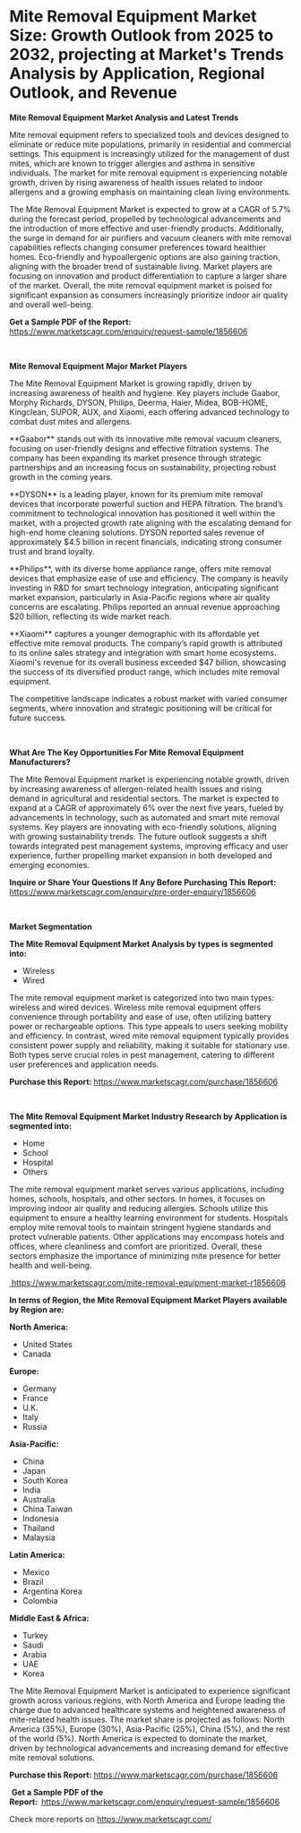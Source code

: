 <p><h1>Mite Removal Equipment Market Size: Growth Outlook from 2025 to 2032, projecting at Market's Trends Analysis by Application, Regional Outlook, and Revenue</h1></p><p><strong>Mite Removal Equipment Market Analysis and Latest Trends</strong></p>
<p><p>Mite removal equipment refers to specialized tools and devices designed to eliminate or reduce mite populations, primarily in residential and commercial settings. This equipment is increasingly utilized for the management of dust mites, which are known to trigger allergies and asthma in sensitive individuals. The market for mite removal equipment is experiencing notable growth, driven by rising awareness of health issues related to indoor allergens and a growing emphasis on maintaining clean living environments.</p><p>The Mite Removal Equipment Market is expected to grow at a CAGR of 5.7% during the forecast period, propelled by technological advancements and the introduction of more effective and user-friendly products. Additionally, the surge in demand for air purifiers and vacuum cleaners with mite removal capabilities reflects changing consumer preferences toward healthier homes. Eco-friendly and hypoallergenic options are also gaining traction, aligning with the broader trend of sustainable living. Market players are focusing on innovation and product differentiation to capture a larger share of the market. Overall, the mite removal equipment market is poised for significant expansion as consumers increasingly prioritize indoor air quality and overall well-being.</p></p>
<p><strong>Get a Sample PDF of the Report:&nbsp;</strong> <a href="https://www.marketscagr.com/enquiry/request-sample/1856606?utm_campaign=2215&utm_medium=2&utm_source=Github&utm_content=ia&utm_term=15022025&utm_id=mite-removal-equipment">https://www.marketscagr.com/enquiry/request-sample/1856606</a></p>
<p>&nbsp;</p>
<p><strong>Mite Removal Equipment Major Market Players</strong></p>
<p><p>The Mite Removal Equipment Market is growing rapidly, driven by increasing awareness of health and hygiene. Key players include Gaabor, Morphy Richards, DYSON, Philips, Deerma, Haier, Midea, BOB-HOME, Kingclean, SUPOR, AUX, and Xiaomi, each offering advanced technology to combat dust mites and allergens.</p><p>**Gaabor** stands out with its innovative mite removal vacuum cleaners, focusing on user-friendly designs and effective filtration systems. The company has been expanding its market presence through strategic partnerships and an increasing focus on sustainability, projecting robust growth in the coming years.</p><p>**DYSON** is a leading player, known for its premium mite removal devices that incorporate powerful suction and HEPA filtration. The brand’s commitment to technological innovation has positioned it well within the market, with a projected growth rate aligning with the escalating demand for high-end home cleaning solutions. DYSON reported sales revenue of approximately $4.5 billion in recent financials, indicating strong consumer trust and brand loyalty.</p><p>**Philips**, with its diverse home appliance range, offers mite removal devices that emphasize ease of use and efficiency. The company is heavily investing in R&D for smart technology integration, anticipating significant market expansion, particularly in Asia-Pacific regions where air quality concerns are escalating. Philips reported an annual revenue approaching $20 billion, reflecting its wide market reach.</p><p>**Xiaomi** captures a younger demographic with its affordable yet effective mite removal products. The company’s rapid growth is attributed to its online sales strategy and integration with smart home ecosystems. Xiaomi's revenue for its overall business exceeded $47 billion, showcasing the success of its diversified product range, which includes mite removal equipment.</p><p>The competitive landscape indicates a robust market with varied consumer segments, where innovation and strategic positioning will be critical for future success.</p></p>
<p>&nbsp;</p>
<p><strong>What Are The Key Opportunities For Mite Removal Equipment Manufacturers?</strong></p>
<p><p>The Mite Removal Equipment market is experiencing notable growth, driven by increasing awareness of allergen-related health issues and rising demand in agricultural and residential sectors. The market is expected to expand at a CAGR of approximately 6% over the next five years, fueled by advancements in technology, such as automated and smart mite removal systems. Key players are innovating with eco-friendly solutions, aligning with growing sustainability trends. The future outlook suggests a shift towards integrated pest management systems, improving efficacy and user experience, further propelling market expansion in both developed and emerging economies.</p></p>
<p><strong>Inquire or Share Your Questions If Any Before Purchasing This Report:</strong> <a href="https://www.marketscagr.com/enquiry/pre-order-enquiry/1856606?utm_campaign=2215&utm_medium=2&utm_source=Github&utm_content=ia&utm_term=15022025&utm_id=mite-removal-equipment">https://www.marketscagr.com/enquiry/pre-order-enquiry/1856606</a></p>
<p>&nbsp;</p>
<p><strong>Market Segmentation</strong></p>
<p><strong>The Mite Removal Equipment Market Analysis by types is segmented into:</strong></p>
<p><ul><li>Wireless</li><li>Wired</li></ul></p>
<p><p>The mite removal equipment market is categorized into two main types: wireless and wired devices. Wireless mite removal equipment offers convenience through portability and ease of use, often utilizing battery power or rechargeable options. This type appeals to users seeking mobility and efficiency. In contrast, wired mite removal equipment typically provides consistent power supply and reliability, making it suitable for stationary use. Both types serve crucial roles in pest management, catering to different user preferences and application needs.</p></p>
<p><strong>Purchase this Report:&nbsp;</strong><a href="https://www.marketscagr.com/purchase/1856606?utm_campaign=2215&utm_medium=2&utm_source=Github&utm_content=ia&utm_term=15022025&utm_id=mite-removal-equipment">https://www.marketscagr.com/purchase/1856606</a></p>
<p>&nbsp;</p>
<p><strong>The Mite Removal Equipment Market Industry Research by Application is segmented into:</strong></p>
<p><ul><li>Home</li><li>School</li><li>Hospital</li><li>Others</li></ul></p>
<p><p>The mite removal equipment market serves various applications, including homes, schools, hospitals, and other sectors. In homes, it focuses on improving indoor air quality and reducing allergies. Schools utilize this equipment to ensure a healthy learning environment for students. Hospitals employ mite removal tools to maintain stringent hygiene standards and protect vulnerable patients. Other applications may encompass hotels and offices, where cleanliness and comfort are prioritized. Overall, these sectors emphasize the importance of minimizing mite presence for better health and well-being.</p></p>
<p><a href="https://www.marketscagr.com/mite-removal-equipment-market-r1856606?utm_campaign=2215&utm_medium=2&utm_source=Github&utm_content=ia&utm_term=15022025&utm_id=mite-removal-equipment">&nbsp;https://www.marketscagr.com/mite-removal-equipment-market-r1856606</a></p>
<p><strong>In terms of Region, the Mite Removal Equipment Market Players available by Region are:</strong></p>
<p>
    <p> <strong> North America: </strong>
        <ul>
            <li>United States</li>
            <li>Canada</li>
        </ul>
        </p> 
    <p> <strong> Europe: </strong>
        <ul>
            <li>Germany</li>
            <li>France</li>
            <li>U.K.</li>
            <li>Italy</li>
            <li>Russia</li>
        </ul>
        </p> 
    <p> <strong> Asia-Pacific: </strong>
        <ul>
            <li>China</li>
            <li>Japan</li>
            <li>South Korea</li>
            <li>India</li>
            <li>Australia</li>
            <li>China Taiwan</li>
            <li>Indonesia</li>
            <li>Thailand</li>
            <li>Malaysia</li>
        </ul>
        </p> 
    <p> <strong> Latin America: </strong>
        <ul>
            <li>Mexico</li>
            <li>Brazil</li>
            <li>Argentina Korea</li>
            <li>Colombia</li>
        </ul>
        </p> 
    <p> <strong> Middle East & Africa: </strong>
        <ul>
            <li>Turkey</li>
            <li>Saudi</li>
            <li>Arabia</li>
            <li>UAE</li>
            <li>Korea</li>
        </ul>
    </p>
    </p>
<p><p>The Mite Removal Equipment Market is anticipated to experience significant growth across various regions, with North America and Europe leading the charge due to advanced healthcare systems and heightened awareness of mite-related health issues. The market share is projected as follows: North America (35%), Europe (30%), Asia-Pacific (25%), China (5%), and the rest of the world (5%). North America is expected to dominate the market, driven by technological advancements and increasing demand for effective mite removal solutions.</p></p>
<p><strong>Purchase this Report: </strong><a href="https://www.marketscagr.com/purchase/1856606?utm_campaign=2215&utm_medium=2&utm_source=Github&utm_content=ia&utm_term=15022025&utm_id=mite-removal-equipment">https://www.marketscagr.com/purchase/1856606</a></p>
<p>&nbsp;<strong>Get a Sample PDF of the Report:&nbsp;&nbsp;</strong><a href="https://www.marketscagr.com/enquiry/request-sample/1856606?utm_campaign=2215&utm_medium=2&utm_source=Github&utm_content=ia&utm_term=15022025&utm_id=mite-removal-equipment">https://www.marketscagr.com/enquiry/request-sample/1856606</a></p>
<p><strong></strong></p>
<p>Check more reports on <a href="https://www.marketscagr.com/?utm_campaign=2215&utm_medium=2&utm_source=Github&utm_content=ia&utm_term=15022025&utm_id=mite-removal-equipment">https://www.marketscagr.com/</a></p>